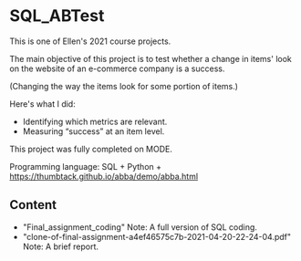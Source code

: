 # SQL_ABTest
This is one of Ellen's 2021 course projects. 

The main objective of this project is to test whether a change in items' look on the website of an e-commerce company is a success.

(Changing the way the items look for some portion of items.)

Here's what I did:
* Identifying which metrics are relevant.
* Measuring “success” at an item level.

This project was fully completed on MODE.

Programming language: SQL + Python + https://thumbtack.github.io/abba/demo/abba.html

## Content
* "Final_assignment_coding"
Note: A full version of SQL coding.
* "clone-of-final-assignment-a4ef46575c7b-2021-04-20-22-24-04.pdf"
Note: A brief report.

